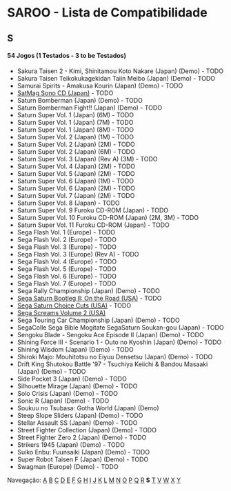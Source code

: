 # SAROO - Lista de Compatibilidade

## S

#### 54 Jogos (1 Testados - 3 to be Testados)

- Sakura Taisen 2 - Kimi, Shinitamou Koto Nakare (Japan) (Demo) - TODO
- Sakura Taisen Teikokukagekidan Taiin Meibo (Japan) (Demo) - TODO
- Samurai Spirits - Amakusa Kourin (Japan) (Demo) - TODO
- [SatMag Sono CD (Japan)](../../../Regions/Demos/Japan/6106833/01/README.md) - TODO
- Saturn Bomberman (Japan) (Demo) - TODO
- Saturn Bomberman Fight!! (Japan) (Demo) - TODO
- Saturn Super Vol. 1 (Japan) (6M) - TODO
- Saturn Super Vol. 1 (Japan) (7M) - TODO
- Saturn Super Vol. 1 (Japan) (8M) - TODO
- Saturn Super Vol. 2 (Japan) (1M) - TODO
- Saturn Super Vol. 2 (Japan) (2M) - TODO
- Saturn Super Vol. 2 (Japan) (6M) - TODO
- Saturn Super Vol. 3 (Japan) (Rev A) (3M) - TODO
- Saturn Super Vol. 4 (Japan) (2M) - TODO
- Saturn Super Vol. 5 (Japan) (2M) - TODO
- Saturn Super Vol. 6 (Japan) (1M) - TODO
- Saturn Super Vol. 6 (Japan) (2M) - TODO
- Saturn Super Vol. 7 (Japan) (2M) - TODO
- Saturn Super Vol. 8 (Japan) - TODO
- Saturn Super Vol. 9 Furoku CD-ROM (Japan) - TODO
- Saturn Super Vol. 10 Furoku CD-ROM (Japan) (2M, 3M) - TODO
- Saturn Super Vol. 11 Furoku CD-ROM (Japan) - TODO
- Sega Flash Vol. 1 (Europe) - TODO
- Sega Flash Vol. 2 (Europe) - TODO
- Sega Flash Vol. 3 (Europe) - TODO
- Sega Flash Vol. 3 (Europe) (Rev A) - TODO
- Sega Flash Vol. 4 (Europe) - TODO
- Sega Flash Vol. 5 (Europe) - TODO
- Sega Flash Vol. 6 (Europe) - TODO
- Sega Flash Vol. 7 (Europe) - TODO
- Sega Rally Championship (Japan) (Demo) - TODO
- [Sega Saturn Bootleg II: On the Road (USA)](../../../Regions/Demos/USA/MK-81068/01/README.md) - TODO
- [Sega Saturn Choice Cuts (USA)](../../../Regions/Demos/USA/81600/01/README.md) - TODO
- [Sega Screams Volume 2 (USA)](../../../Regions/Demos/USA/MK-81077/01/README.md)
- Sega Touring Car Championship (Japan) (Demo) - TODO
- SegaColle Sega Bible Mogitate SegaSaturn Soukan-gou (Japan) - TODO
- Sengoku Blade - Sengoku Ace Episode II (Japan) (Demo) - TODO
- Shining Force III - Scenario 1 - Outo no Kyoshin (Japan) (Demo) - TODO
- Shining Wisdom (Japan) (Demo) - TODO
- Shiroki Majo: Mouhitotsu no Eiyuu Densetsu (Japan) (Demo) - TODO
- Drift King Shutokou Battle '97 - Tsuchiya Keiichi & Bandou Masaaki (Japan) (Demo) - TODO
- Side Pocket 3 (Japan) (Demo) - TODO
- Silhouette Mirage (Japan) (Demo) - TODO
- Solo Crisis (Japan) (Demo) - TODO
- Sonic R (Japan) (Demo) - TODO
- Soukuu no Tsubasa: Gotha World (Japan) (Demo)
- Steep Slope Sliders (Japan) (Demo) - TODO
- Stellar Assault SS (Japan) (Demo) - TODO
- Street Fighter Collection (Japan) (Demo) - TODO
- Street Fighter Zero 2 (Japan) (Demo) - TODO
- Strikers 1945 (Japan) (Demo) - TODO
- Suiko Enbu: Fuunsaiki (Japan) (Demo) - TODO
- Super Robot Taisen F (Japan) (Demo) - TODO
- Swagman (Europe) (Demo) - TODO

Navegação:
[A](./A.md) [B](./B.md) [C](./C.md) [D](./D.md) [E](./E.md) [F](./F.md) [G](./G.md) [H](./H.md) [I](./I.md) [J](./J.md) [K](./K.md) [L](./L.md) [M](./M.md) [N](./N.md) [O](./O.md) [P](./P.md) [Q](./Q.md) [R](./R.md) **S** [T](./T.md) [V](./V.md) [W](./W.md) [X](./X.md) [Y](./Y.md)
